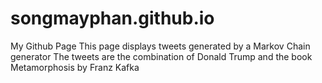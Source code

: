 # songmayphan.github.io
My Github Page
This page displays tweets generated by a Markov Chain generator 
The tweets are the combination of Donald Trump and the book Metamorphosis by Franz Kafka 
